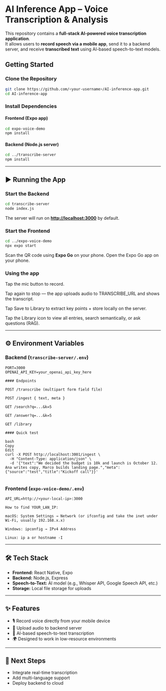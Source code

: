 
# AI Inference App – Voice Transcription & Analysis

This repository contains a **full-stack AI-powered voice transcription application**.  
It allows users to **record speech via a mobile app**, send it to a backend server, and receive **transcribed text** using AI-based speech-to-text models.




## Getting Started


### Clone the Repository

```bash
git clone https://github.com/<your-username>/AI-inference-app.git
cd AI-inference-app
````

### Install Dependencies

#### Frontend (Expo app)

```bash
cd expo-voice-demo
npm install
```

#### Backend (Node.js server)

```bash
cd ../transcribe-server
npm install
```

---

## ▶️ Running the App

### Start the Backend

```bash
cd transcribe-server
node index.js
```

The server will run on **[http://localhost:3000](http://localhost:3000)** by default.

### Start the Frontend

```bash
cd ../expo-voice-demo
npx expo start
```

Scan the QR code using **Expo Go** on your phone.
Open the Expo Go app on your phone.

### Using the app
Tap the mic button to record.

Tap again to stop — the app uploads audio to TRANSCRIBE_URL and shows the transcript.

Tap Save to Library to extract key points + store locally on the server.

Tap the Library icon to view all entries, search semantically, or ask questions (RAG).


---

## ⚙️ Environment Variables

### Backend (`transcribe-server/.env`)

```
PORT=3000
OPENAI_API_KEY=your_openai_api_key_here

#### Endpoints

POST /transcribe (multipart form field file)

POST /ingest { text, meta }

GET /search?q=...&k=5

GET /answer?q=...&k=5

GET /library

#### Quick test

bash
Copy
Edit
curl -X POST http://localhost:3001/ingest \
  -H "Content-Type: application/json" \
  -d '{"text":"We decided the budget is 10k and launch is October 12. Ana writes copy, Marco builds landing page.","meta":{"source":"test","title":"Kickoff call"}}'


```

### Frontend (`expo-voice-demo/.env`)

```
API_URL=http://<your-local-ip>:3000

How to find YOUR_LAN_IP:

macOS: System Settings → Network (or ifconfig and take the inet under Wi-Fi, usually 192.168.x.x)

Windows: ipconfig → IPv4 Address

Linux: ip a or hostname -I
```


---

## 🛠 Tech Stack

* **Frontend:** React Native, Expo
* **Backend:** Node.js, Express
* **Speech-to-Text:** AI model (e.g., Whisper API, Google Speech API, etc.)
* **Storage:** Local file storage for uploads

---

## ✨ Features

* 🎙 Record voice directly from your mobile device
* 🔄 Upload audio to backend server
* 📝 AI-based speech-to-text transcription
* 🌍 Designed to work in low-resource environments

---


## 📌 Next Steps

* Integrate real-time transcription
* Add multi-language support
* Deploy backend to cloud

```


